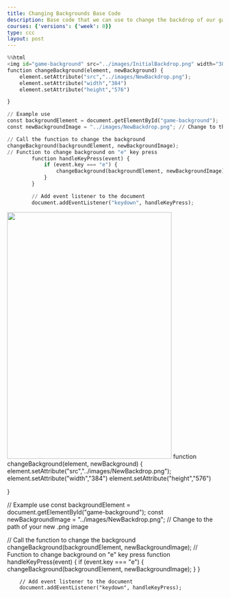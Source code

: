 ```yaml
---
title: Changing Backgrounds Base Code
description: Base code that we can use to change the backdrop of our game via interactive elements (carpet, doors, invsible, etc.)
courses: {'versions': {'week': 0}}
type: ccc
layout: post
---
```


```python
%%html
<img id="game-background" src="../images/InitialBackdrop.png" width="384" height="576">
function changeBackground(element, newBackground) {
    element.setAttribute("src","../images/NewBackdrop.png");
    element.setAttribute("width","384")
    element.setAttribute("height","576")

}

// Example use
const backgroundElement = document.getElementById("game-background");
const newBackgroundImage = "../images/NewBackdrop.png"; // Change to the path of your new .png image

// Call the function to change the background
changeBackground(backgroundElement, newBackgroundImage);
// Function to change background on "e" key press
        function handleKeyPress(event) {
            if (event.key === "e") {
                changeBackground(backgroundElement, newBackgroundImage);
            }
        }

        // Add event listener to the document
        document.addEventListener("keydown", handleKeyPress);

```


<img id="game-background" src="../images/InitialBackdrop.png" width="384" height="576">
function changeBackground(element, newBackground) {
    element.setAttribute("src","../images/NewBackdrop.png");
    element.setAttribute("width","384")
    element.setAttribute("height","576")

}

// Example use
const backgroundElement = document.getElementById("game-background");
const newBackgroundImage = "../images/NewBackdrop.png"; // Change to the path of your new .png image

// Call the function to change the background
changeBackground(backgroundElement, newBackgroundImage);
// Function to change background on "e" key press
        function handleKeyPress(event) {
            if (event.key === "e") {
                changeBackground(backgroundElement, newBackgroundImage);
            }
        }

        // Add event listener to the document
        document.addEventListener("keydown", handleKeyPress);


